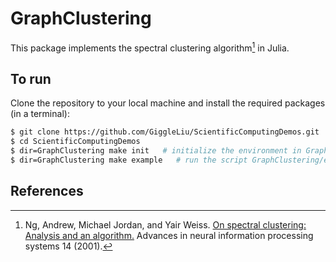 # GraphClustering

This package implements the spectral clustering algorithm[^Ng2001] in Julia.

## To run

Clone the repository to your local machine and install the required packages (in a terminal):

```bash
$ git clone https://github.com/GiggleLiu/ScientificComputingDemos.git
$ cd ScientificComputingDemos
$ dir=GraphClustering make init   # initialize the environment in GraphClustering and GraphClustering/examples
$ dir=GraphClustering make example   # run the script GraphClustering/examples/main.jl
```

## References

[^Ng2001]: Ng, Andrew, Michael Jordan, and Yair Weiss. [On spectral clustering: Analysis and an algorithm.](https://papers.nips.cc/paper_files/paper/2001/hash/801272ee79cfde7fa5960571fee36b9b-Abstract.html) Advances in neural information processing systems 14 (2001).
